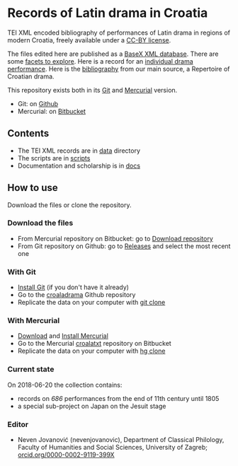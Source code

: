 # Records of Latin drama in Croatia #

TEI XML encoded bibliography of performances of Latin drama in regions of modern Croatia, freely available under a [CC-BY license](LICENSE.md).

The files edited here are published as a [BaseX XML database](http://croala.ffzg.unizg.hr/basex/dramachrono). There are some [facets to explore](http://solr.ffzg.hr/basex/croalabib2/drama). Here is a record for an [individual drama performance](http://solr.ffzg.hr/basex/dramata/croala.drama.d1e38251). Here is the [bibliography](http://solr.ffzg.hr/basex/dramabib) from our main source, a Repertoire of Croatian drama.

This repository exists both in its [Git](https://git-scm.com/book/en/v2) and [Mercurial](http://hgbook.red-bean.com/read/) version.

* Git: on [Github](https://github.com/nevenjovanovic/croaladrama)
* Mercurial: on [Bitbucket](https://bitbucket.org/nevenjovanovic/croaladrama)

## Contents ##

* The TEI XML records are in [data](/data) directory
* The scripts are in [scripts](/scripts)
* Documentation and scholarship is in [docs](/docs)

## How to use ##

Download the files or clone the repository.

### Download the files ###

* From Mercurial repository on Bitbucket: go to [Download repository](https://bitbucket.org/nevenjovanovic/croaladrama/downloads)
* From Git repository on Github: go to [Releases](https://github.com/nevenjovanovic/croaladrama/releases) and select the most recent one

### With Git ###

* [Install Git](https://git-scm.com/book/en/v2/Getting-Started-Installing-Git) (if you don't have it already)
* Go to the [croaladrama](https://github.com/nevenjovanovic/croaladrama) Github repository
* Replicate the data on your computer with [git clone](https://git-scm.com/book/en/v2/Git-Basics-Getting-a-Git-Repository)

### With Mercurial ###

* [Download](https://www.mercurial-scm.org/wiki/Download) and [Install Mercurial](http://hgbook.red-bean.com/read/a-tour-of-mercurial-the-basics.html)
* Go to the Mercurial [croalatxt](https://bitbucket.org/nevenjovanovic/croaladrama) repository on Bitbucket
* Replicate the data on your computer with [hg clone](https://bitbucket.org/nevenjovanovic/croaladrama#clone)


### Current state ###
On 2018-06-20 the collection contains:

*  records on *686* performances from the end of 11th century until 1805
*  a special sub-project on Japan on the Jesuit stage

### Editor ###

* Neven Jovanović (nevenjovanovic), Department of Classical Philology, Faculty of Humanities and Social Sciences, University of Zagreb; [orcid.org/0000-0002-9119-399X](http://orcid.org/0000-0002-9119-399X)
